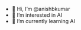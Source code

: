 - 👋 Hi, I’m @anishbkumar
- 👀 I’m interested in AI
- 🌱 I’m currently learning AI 


<!---
anishbkumar06/anishbkumar06 is a ✨ special ✨ repository because its `README.md` (this file) appears on your GitHub profile.
You can click the Preview link to take a look at your changes.
--->
